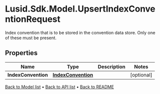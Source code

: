 # Lusid.Sdk.Model.UpsertIndexConventionRequest
Index convention that is to be stored in the convention data store. Only one of these must be present.

## Properties

Name | Type | Description | Notes
------------ | ------------- | ------------- | -------------
**IndexConvention** | [**IndexConvention**](IndexConvention.md) |  | [optional] 

[Back to Model list](../README.md#documentation-for-models) &#8226; [Back to API list](../README.md#documentation-for-api-endpoints) &#8226; [Back to README](../README.md)

